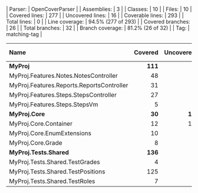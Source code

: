 ﻿| Parser: | OpenCoverParser |
| Assemblies: | 3 |
| Classes: | 10 |
| Files: | 10 |
| Covered lines: | 277 |
| Uncovered lines: | 16 |
| Coverable lines: | 293 |
| Total lines: | 0 |
| Line coverage: | 94.5% (277 of 293) |
| Covered branches: | 26 |
| Total branches: | 32 |
| Branch coverage: | 81.2% (26 of 32) |
| Tag: | matching-tag |

|**Name**|**Covered**|**Uncovered**|**Coverable**|**Total**|**Line coverage**|**Covered**|**Total**|**Branch coverage**|
|:---|---:|---:|---:|---:|---:|---:|---:|---:|
|**MyProj**|**111**|**0**|**111**|**0**|**100%**|**22**|**22**|**100%**|
|MyProj.Features.Notes.NotesController|48|0|48|0|100%|10|10|100%|
|MyProj.Features.Reports.ReportsController|31|0|31|0|100%|6|6|100%|
|MyProj.Features.Steps.StepsController|27|0|27|0|100%|6|6|100%|
|MyProj.Features.Steps.StepsVm|5|0|5|0|100%|0|0||
|**MyProj.Core**|**30**|**16**|**46**|**0**|**65.2%**|**4**|**10**|**40%**|
|MyProj.Core.Container|12|15|27|0|44.4%|2|6|33.3%|
|MyProj.Core.EnumExtensions|10|1|11|0|90.9%|2|4|50%|
|MyProj.Core.Grade|8|0|8|0|100%|0|0||
|**MyProj.Tests.Shared**|**136**|**0**|**136**|**0**|**100%**|**0**|**0**|****|
|MyProj.Tests.Shared.TestGrades|4|0|4|0|100%|0|0||
|MyProj.Tests.Shared.TestPositions|125|0|125|0|100%|0|0||
|MyProj.Tests.Shared.TestRoles|7|0|7|0|100%|0|0||
